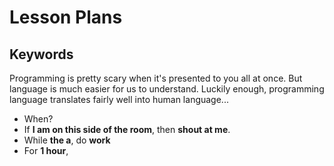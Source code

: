 # Lesson Plans

## Keywords

Programming is pretty scary when it's presented to you all at once. But language is much easier for us to understand. Luckily enough, programming language translates fairly well into human language...

- When?
- If **I am on this side of the room**, then **shout at me**.
- While **the a**, do **work**
- For **1 hour**,
